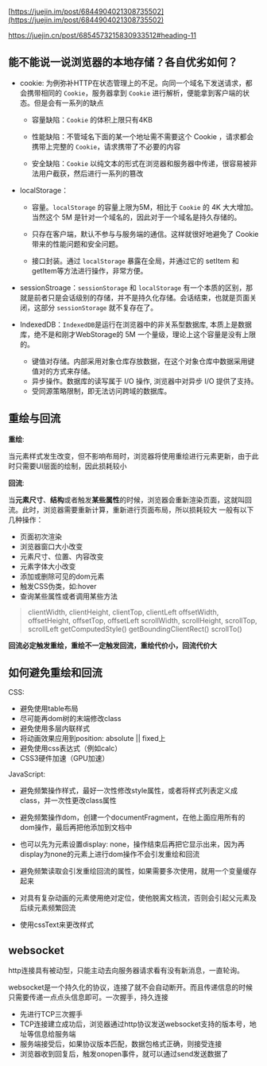 <!--
 * @Author: your name
 * @Date: 2020-11-13 16:38:09
 * @LastEditTime: 2020-11-13 16:38:30
 * @LastEditors: Please set LastEditors
 * @Description: In User Settings Edit
 * @FilePath: /Note-docs/docs/guide/interview/浏览器/常见面试题.md
-->

[https://juejin.im/post/6844904021308735502](https://juejin.im/post/6844904021308735502)


https://juejin.cn/post/6854573215830933512#heading-11


## 能不能说一说浏览器的本地存储？各自优劣如何？

- cookie: 为例弥补HTTP在状态管理上的不足。向同一个域名下发送请求，都会携带相同的 `Cookie`，服务器拿到 `Cookie` 进行解析，便能拿到客户端的状态。但是会有一系列的缺点
  - 容量缺陷：`Cookie` 的体积上限只有4KB

  - 性能缺陷：不管域名下面的某一个地址需不需要这个 Cookie ，请求都会携带上完整的 `Cookie`，请求携带了不必要的内容

  - 安全缺陷：`Cookie` 以纯文本的形式在浏览器和服务器中传递，很容易被非法用户截获，然后进行一系列的篡改

- localStorage：
  - 容量。`localStorage` 的容量上限为5M，相比于 `Cookie` 的 4K 大大增加。当然这个 5M 是针对一个域名的，因此对于一个域名是持久存储的。

  - 只存在客户端，默认不参与与服务端的通信。这样就很好地避免了 Cookie 带来的性能问题和安全问题。

  - 接口封装。通过 `localStorage` 暴露在全局，并通过它的 setItem 和 getItem等方法进行操作，非常方便。

- sessionStroage：`sessionStorage` 和 `localStorage` 有一个本质的区别，那就是前者只是会话级别的存储，并不是持久化存储。会话结束，也就是页面关闭，这部分 `sessionStorage` 就不复存在了。

- IndexedDB：`IndexedDB`是运行在浏览器中的非关系型数据库, 本质上是数据库，绝不是和刚才WebStorage的 5M 一个量级，理论上这个容量是没有上限的。
  - 键值对存储。内部采用对象仓库存放数据，在这个对象仓库中数据采用键值对的方式来存储。
  - 异步操作。数据库的读写属于 I/O 操作, 浏览器中对异步 I/O 提供了支持。
  - 受同源策略限制，即无法访问跨域的数据库。

## 重绘与回流

**重绘**:

当元素样式发生改变，但不影响布局时，浏览器将使用重绘进行元素更新，由于此时只需要UI层面的绘制，因此损耗较小

**回流**:

当**元素尺寸**、**结构**或者触发**某些属性**的时候，浏览器会重新渲染页面，这就叫回流。此时，浏览器需要重新计算，重新进行页面布局，所以损耗较大
一般有以下几种操作：

- 页面初次渲染
- 浏览器窗口大小改变
- 元素尺寸、位置、内容改变
- 元素字体大小改变
- 添加或删除可见的dom元素
- 触发CSS伪类，如:hover
- 查询某些属性或者调用某些方法
> clientWidth, clientHeight, clientTop, clientLeft
offsetWidth, offsetHeight, offsetTop, offsetLeft
scrollWidth, scrollHeight, scrollTop, scrollLeft
getComputedStyle()
getBoundingClientRect()
scrollTo()

**回流必定触发重绘，重绘不一定触发回流，重绘代价小，回流代价大**


## 如何避免重绘和回流

CSS:

- 避免使用table布局
- 尽可能再dom树的末端修改class
- 避免使用多层内联样式
- 将动画效果应用到position: absolute || fixed上
- 避免使用css表达式（例如calc）
- CSS3硬件加速（GPU加速）

JavaScript:

- 避免频繁操作样式，最好一次性修改style属性，或者将样式列表定义成class，并一次性更改class属性

- 避免频繁操作dom，创建一个documentFragment，在他上面应用所有的dom操作，最后再把他添加到文档中

- 也可以先为元素设置display: none，操作结束后再把它显示出来，因为再display为none的元素上进行dom操作不会引发重绘和回流

- 避免频繁读取会引发重绘回流的属性，如果需要多次使用，就用一个变量缓存起来

- 对具有复杂动画的元素使用绝对定位，使他脱离文档流，否则会引起父元素及后续元素频繁回流

- 使用cssText来更改样式


## websocket

http连接具有被动型，只能主动去向服务器请求看有没有新消息，一直轮询。

websocket是一个持久化的协议，连接了就不会自动断开。而且传递信息的时候只需要传递一点点头信息即可。一次握手，持久连接

- 先进行TCP三次握手
- TCP连接建立成功后，浏览器通过http协议发送websocket支持的版本号，地址等信息给服务端
- 服务端接受后，如果协议版本匹配，数据包格式正确，则接受连接
- 浏览器收到回复后，触发onopen事件，就可以通过send发送数据了

